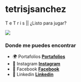 # tetrisjsanchez

T
e
T
r
i
s 
||
¿Listo para jugar? 


<img src="https://media.giphy.com/media/5Tndtit6LsZmE/giphy.gif"/>


### Donde me puedes encontrar

* :earth_africa: Portafolios **[Portafolios](https://jairosanchez.es/)** 
* :calling: Instagram **[Instagram](https://www.instagram.com/designyou_official/?hl=es)**
* :book: Facebook **[Facebook](https://www.facebook.com/jairosanh)** 
* :blue_heart: Linkedin  **[Linkedin](https://www.linkedin.com/in/jairo-s%C3%A1nchez-64416a12b/)** 
